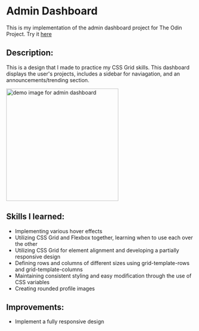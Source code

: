 # Admin Dashboard

This is my implementation of the admin dashboard project for The Odin Project. Try it [here](https://giahenville.github.io/admin-dashboard/)

## Description:

This is a design that I made to practice my CSS Grid skills. This dashboard displays the user's projects, includes a sidebar for naviagation, and an announcements/trending section.

<img src="./img/admin-photo.png" alt="demo image for admin dashboard" width="300px">

## Skills I learned:

* Implementing various hover effects
* Utilizing CSS Grid and Flexbox together, learning when to use each over the other 
* Utilizing CSS Grid for element alignment and developing a partially responsive design
* Defining rows and columns of different sizes using grid-template-rows and grid-template-columns
* Maintaining consistent styling and easy modification through the use of CSS variables
* Creating rounded profile images

## Improvements:

* Implement a fully responsive design

